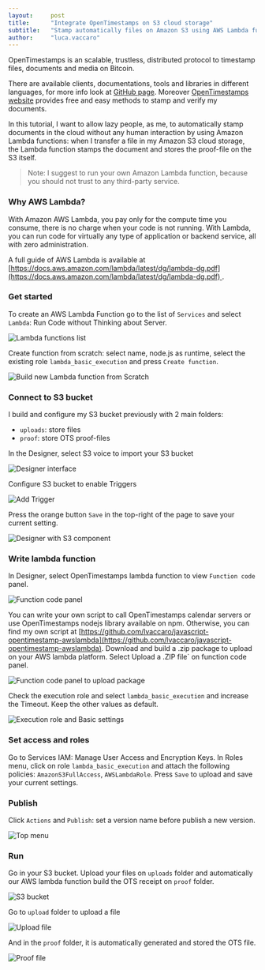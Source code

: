 ```yaml
---
layout:     post
title:      "Integrate OpenTimestamps on S3 cloud storage"
subtitle:   "Stamp automatically files on Amazon S3 using AWS Lambda functions"
author:     "luca.vaccaro"
---
```


OpenTimestamps is an scalable, trustless, distributed protocol to timestamp files, documents and media on Bitcoin.

There are available clients, documentations, tools and libraries in different languages, for more info look at [GitHub page](https://github.com/opentimestamps). 
Moreover [OpenTimestamps website](https://opentimestamps.org) provides free and easy methods to stamp and verify my documents.

In this tutorial, I want to allow lazy people, as me, to automatically stamp documents in the cloud without any human interaction by using Amazon Lambda functions:
when I transfer a file in my Amazon S3 cloud storage, the Lambda function stamps the document and stores the proof-file on the S3 itself.
> Note: I suggest to run your own Amazon Lambda function, because you should not trust to any third-party service.


### Why AWS Lambda?

With Amazon AWS Lambda, you pay only for the compute time you consume, there is no charge when your code is not running. With Lambda, you can run code for virtually any type of application or backend service, all with zero administration. 

A full guide of AWS Lambda is available at [https://docs.aws.amazon.com/lambda/latest/dg/lambda-dg.pdf](https://docs.aws.amazon.com/lambda/latest/dg/lambda-dg.pdf) .


### Get started
To create an AWS Lambda Function go to the list of `Services` and select `Lambda`: Run Code without Thinking about Server.

![Lambda functions list](../img/aws-lambda-functions/1_MWuRFTLiYqfgVK7AOqVDtA.png)

Create function from scratch: select name, node.js as runtime, select the existing role `lambda_basic_execution` and press `Create function`.

![Build new Lambda function from Scratch](../img/aws-lambda-functions/1_dDybh77W8zkMAHW1XtVd0g.png)


### Connect to S3 bucket
I build and configure my S3 bucket previously with 2 main folders: 
* `uploads`: store files
* `proof`: store OTS proof-files

In the Designer, select S3 voice to import your S3 bucket

![Designer interface](../img/aws-lambda-functions/1_7ImATslGO810XJOl2IXHzw.png)


Configure S3 bucket to enable Triggers

![Add Trigger](../img/aws-lambda-functions/1_6ZfbizTSoDEuMxCzQp54_Q.png)

Press the orange button `Save` in the top-right of the page to save your current setting.

![Designer with S3 component](../img/aws-lambda-functions/1_5gqJaKVrKf4LnC5_uelfaQ.png)


### Write lambda function
In Designer, select OpenTimestamps lambda function to view `Function code` panel.

![Function code panel](../img/aws-lambda-functions/1_CQzNxfAN1wshJcAuDgBWkQ.png)

You can write your own script to call OpenTimestamps calendar servers or use OpenTimestamps nodejs library available on npm.
Otherwise, you can find my own script at [https://github.com/lvaccaro/javascript-opentimestamp-awslambda](https://github.com/lvaccaro/javascript-opentimestamp-awslambda).
Download and build a .zip package to upload on your AWS lambda platform. Select Upload a .ZIP file` on function code panel.

![Function code panel to upload package](../img/aws-lambda-functions/1_DjPSQdx--DgRUzNaG8nGdA.png)

Check the execution role and select `lambda_basic_execution` and increase the Timeout. Keep the other values as default.

![Execution role and Basic settings](../img/aws-lambda-functions/1_CDULGlkxhgzD3sLOyDTUjg.png)


### Set access and roles

Go to Services IAM: Manage User Access and Encryption Keys. 
In Roles menu, click on role `lambda_basic_execution` and attach the following policies: `AmazonS3FullAccess`, `AWSLambdaRole`.
Press `Save` to upload and save your current settings.


### Publish
Click `Actions` and `Publish`: set a version name before publish a new version.

![Top menu](../img/aws-lambda-functions/1_DStT_iub955Ghz02ha9kbA.png)


### Run
Go in your S3 bucket. Upload your files on `uploads` folder and automatically our AWS lambda function build the OTS receipt on `proof` folder.

![S3 bucket](../img/aws-lambda-functions/1_Hnzbgo43tBqkcUO4u5tcYA.png)

Go to `upload` folder to upload a file

![Upload file](../img/aws-lambda-functions/1_OPCzOBHnCY0LJe7emO6lPg.png)

And in the `proof` folder, it is automatically generated and stored the OTS file.

![Proof file](../img/aws-lambda-functions/1_HBEhSn8seRGX1aUisT_JDA.png)




